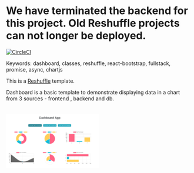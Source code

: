 # We have terminated the backend for this project.  Old Reshuffle projects can not longer be deployed.

[![CircleCI](https://circleci.com/gh/reshufflehq/dashboard.svg?style=svg)](https://circleci.com/gh/reshufflehq/dashboard)

Keywords: dashboard, classes, reshuffle, react-bootstrap, fullstack, promise, async, chartjs

This is a [Reshuffle](https://reshuffle.com/) template.

Dashboard is a basic template to demonstrate displaying data in a chart from 3 sources - frontend , backend and db.
<br/>
<br/>
<br/>
<img src="./app-screen.png" width="50%" height="50%">
